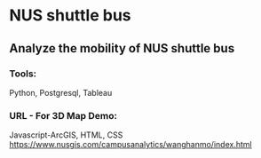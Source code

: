 # NUS shuttle bus

## Analyze the mobility of NUS shuttle bus

### Tools:
Python, Postgresql, Tableau

### URL - For 3D Map Demo:
Javascript-ArcGIS, HTML, CSS
https://www.nusgis.com/campusanalytics/wanghanmo/index.html

